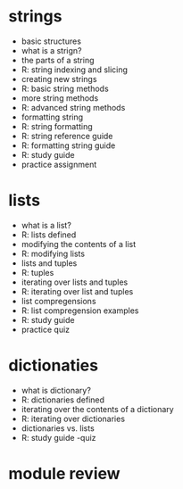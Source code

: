 # strings
 - basic structures
 - what is a strign?
 - the parts of a string
 - R: string indexing and slicing 
 - creating new strings
 - R: basic string methods
 - more string methods
 - R: advanced string methods
 - formatting string
 - R: string formatting
 - R: string reference guide
 - R: formatting string guide
 - R: study guide
 - practice assignment

# lists
 - what is a list?
 - R: lists defined
 - modifying the contents of a list
 - R: modifying lists
 - lists and tuples
 - R: tuples
 - iterating over lists and tuples
 - R: iterating over list and tuples
 - list compregensions
 - R: list compregension examples
 - R: study guide
 - practice quiz

# dictionaties
 - what is dictionary?
 - R: dictionaries defined
 - iterating over the contents of a dictionary
 - R: iterating over dictionaries
 - dictionaries vs. lists
 - R: study guide
 -quiz

# module review

